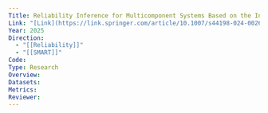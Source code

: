 ```yaml
---
Title: Reliability Inference for Multicomponent Systems Based on the Inverted Exponentiated Pareto Distribution and Progressive First Failure Censoring
Link: "[Link](https://link.springer.com/article/10.1007/s44198-024-00262-5)"
Year: 2025
Direction:
  - "[[Reliability]]"
  - "[[SMART]]"
Code: 
Type: Research
Overview: 
Datasets: 
Metrics: 
Reviewer:
---
```

